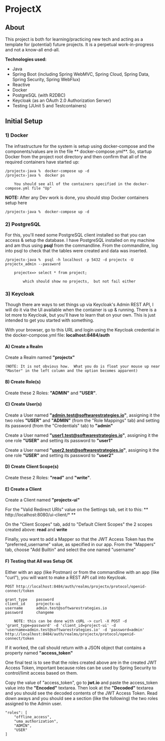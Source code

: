 # ProjectX

## About

This project is both for learning/practicing new tech and acting as a template for (potential) future projects. It is a
perpetual work-in-progress and not a know-all end-all.

**Technologies used:**

- Java
- Spring Boot (including Spring WebMVC, Spring Cloud, Spring Data, Spring Security, Spring WebFlux)
- Reactive
- Docker
- PostgreSQL (with R2DBC)
- Keycloak (as an OAuth 2.0 Authorization Server)
- Testing (JUnit 5 and Testcontainers)

## Initial Setup

### 1) Docker

The infrastructure for the system is setup using docker-compose and the components/values are in the file **
docker-compose.yml**. So, startup Docker from the project root directory and then confirm that all of the required
containers have started up:

    /projectx-java %  docker-compose up -d
    /projectx-java %  docker ps

        You should see all of the containers specified in the docker-compose.yml file "Up"

**NOTE:**  After any Dev work is done, you should stop Docker containers setup here

    /projectx-java %  docker-compose up -d

### 2) PostgreSQL

For this, you'll need some PostgreSQL client installed so that you can access & setup the database. I have PostgreSQL
installed on my machine and am thus using **psql** from the commandline. From the commandline, log into psql to check
that the tables were created and data was inserted.

    /projectx-java %  psql -h localhost -p 5432 -d projectx -U projectx_admin --password

        projectx=> select * from project;
    
            which should show no projects,  but not fail either

### 3) Keycloak

Though there are ways to set things up via Keycloak's Admin REST API, I will do it via the UI available when the container is up & running.  There is a lot more to Keycloak, but you'll have to learn that on your own.  This is just intended to get you started with something.

With your browser, go to this URL and login using the Keycloak credential in the docker-compose.yml file:   **localhost:8484/auth**

#### A) Create a Realm

Create a Realm named **"projectx"**

    (NOTE: It is not obvious how.  What you do is float your mouse up near "Master" in the left column and the option becomes apparent)

#### B) Create Role(s)

Create these 2 Roles:  **"ADMIN"** and **"USER"**.

#### C) Create User(s)

Create a User named **"admin.test@softwarestrategies.io"**, assigning it the two roles **"USER"** and **"ADMIN"** (from
the "Role Mappings" tab) and setting its password (from the "Credentials" tab) to **"admin"**

Create a User named **"user1.test@softwarestrategies.io"**, assigning it the one role **"USER"** and setting its
password to **"user1"**

Create a User named **"user2.test@softwarestrategies.io"**, assigning it the one role **"USER"** and setting its
password to **"user2"**

#### D) Create Client Scope(s)

Create these 2 Roles:  **"read"** and **"write"**.

#### E) Create a Client

Create a Client named **"projectx-ui"**

For the "Valid Redirect URIs" value on the Settings tab, set it to this:  ** http://localhost:8080/ui-client/* **

On the "Client Scopes" tab, add to "Default Client Scopes" the 2 scopes created above:  **read** and **write**

Finally, you want to add a Mapper so that the JWT Access Token has the "preferred_username" value, as specified in our app.  From the "Mappers" tab, choose "Add Builtin" and select the one named "username"

#### F) Testing that All was Setup OK

Either with an app (like Postman) or from the commandline with an app (like "curl"), you will want to make a REST API
call into Keycloak.

    POST http://localhost:8484/auth/realms/projectx/protocol/openid-connect/token

    grant_type    password
    client_id     projectx-ui
    username      admin.test@softwarestrategies.io
    password      changeme

        NOTE: this can be done with cURL -> curl -X POST -d 'grant_type=password' -d 'client_id=project-ui' -d 'username=admin.test@softwarestrategies.io' -d 'password=admin' http://localhost:8484/auth/realms/projectx/protocol/openid-connect/token

If it worked, the call should return with a JSON object that contains a property named **"access_token"**

One final test is to see that the roles created above are in the created JWT Access Token, important because roles can
be used by Spring Security to control/limit access based on them.

Copy the value of "access_token", go to **jwt.io** and paste the access_token value into the **"Encoded"** textarea.
Then look at the **"Decoded"** textarea and you should see the decoded contents of the JWT Access Token. Read down aways
and you should see a section (like the following) the two roles assigned to the Admin user.

    "roles": [
        "offline_access",
        "uma_authorization",
        "ADMIN",
        "USER"
    ]

